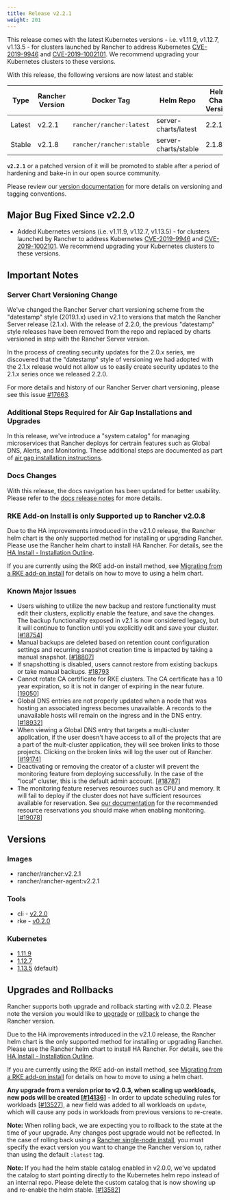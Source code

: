 ```yaml
---
title: Release v2.2.1
weight: 201
---
```



This release comes with the latest Kubernetes versions  - i.e. v1.11.9, v1.12.7, v1.13.5 - for clusters launched by Rancher to address Kubernetes [CVE-2019-9946](https://github.com/kubernetes/kubernetes/pull/75455) and [CVE-2019-1002101](https://github.com/kubernetes/kubernetes/pull/75037). We recommend upgrading your Kubernetes clusters to these versions. 

With this release, the following versions are now latest and stable:

|Type | Rancher Version | Docker Tag |Helm Repo| Helm Chart Version |
|---|---|---|---|---|
| Latest | v2.2.1 | `rancher/rancher:latest` | server-charts/latest | 2.2.1 |
| Stable | v2.1.8 | `rancher/rancher:stable` | server-charts/stable | 2.1.8 | 

**`v2.2.1`** or a patched version of it will be promoted to stable after a period of hardening and bake-in in our open source community.

Please review our [version documentation](https://rancher.com/docs/rancher/v2.x/en/installation/server-tags/) for more details on versioning and tagging conventions.

## Major Bug Fixed Since v2.2.0

* Added Kubernetes versions (i.e. v1.11.9, v1.12.7, v1.13.5) - for clusters launched by Rancher to address Kubernetes [CVE-2019-9946](https://github.com/kubernetes/kubernetes/pull/75455) and [CVE-2019-1002101](https://github.com/kubernetes/kubernetes/pull/75037). We recommend upgrading your Kubernetes clusters to these versions. 

## Important Notes

### Server Chart Versioning Change
We've changed the Rancher Server chart versioning scheme from the "datestamp" style (2019.1.x) used in v2.1 to versions that match the Rancher Server release (2.1.x).  With the release of 2.2.0, the previous "datestamp" style releases have been removed from the repo and replaced by charts versioned in step with the Rancher Server version. 

In the process of creating security updates for the 2.0.x series, we discovered that the "datestamp" style of versioning we had adopted with the 2.1.x release would not allow us to easily create security updates to the 2.1.x series once we released 2.2.0.

For more details and history of our Rancher Server chart versioning, please see this issue [#17663](https://github.com/rancher/rancher/issues/17663).

### Additional Steps Required for Air Gap Installations and Upgrades
In this release, we've introduce a "system catalog" for managing microservices that Rancher deploys for certrain features such as Global DNS, Alerts, and Monitoring. These additional steps are documented as part of [air gap installation instructions](https://rancher.com/docs/rancher/v2.x/en/installation/air-gap-high-availability/).

### Docs Changes
With this release, the docs navigation has been updated for better usability. Please refer to the [docs release notes](https://github.com/rancher/docs/releases/tag/v2.2.0) for more details. 

### RKE Add-on Install is only Supported up to Rancher v2.0.8
Due to the HA improvements introduced in the v2.1.0 release, the Rancher helm chart is the only supported method for installing or upgrading Rancher. Please use the Rancher helm chart to install HA Rancher. For details, see the [HA Install - Installation Outline](https://rancher.com/docs/rancher/v2.x/en/installation/ha/#installation-outline).

If you are currently using the RKE add-on install method, see [Migrating from a RKE add-on install](https://rancher.com/docs/rancher/v2.x/en/upgrades/upgrades/migrating-from-rke-add-on/) for details on how to move to using a helm chart.

### Known Major Issues
- Users wishing to utilize the new backup and restore functionality must edit their clusters, explicitly enable the feature, and save the changes. The backup functionality exposed in v2.1 is now considered legacy, but it will continue to function until you explicitly edit and save your cluster. [[#18754](https://github.com/rancher/rancher/issues/18754)]
- Manual backups are deleted based on retention count configuration settings and recurring snapshot creation time is impacted by taking a manual snapshot. [[#18807](https://github.com/rancher/rancher/issues/18807)]
- If snapshotting is disabled, users cannot restore from existing backups or take manual backups. [#18793](https://github.com/rancher/rancher/issues/18793)
- Cannot rotate CA certificate for RKE clusters. The CA certificate has a 10 year expiration, so it is not in danger of expiring in the near future. [[19050](https://github.com/rancher/rancher/issues/19050)] 
- Global DNS entries are not properly updated when a node that was hosting an associated ingress becomes unavailable. A records to the unavailable hosts will remain on the ingress and in the DNS entry. [[#18932](https://github.com/rancher/rancher/issues/18932)]
- When viewing a Global DNS entry that targets a multi-cluster application, if the user doesn't have access to all of the projects that are a part of the mult-cluster application, they will see broken links to those projects. Clicking on the broken links will log the user out of Rancher. [[#19174](https://github.com/rancher/rancher/issues/19174)]
- Deactivating or removing the creator of a cluster will prevent the monitoring feature from deploying successfully. In the case of the "local" cluster, this is the default admin account. [[#18787](https://github.com/rancher/rancher/issues/18787)]
- The monitoring feature reserves resources such as CPU and memory. It will fail to deploy if the cluster does not have sufficient resources available for reservation. See [our documentation](https://rancher.com/docs/rancher/v2.x/en/cluster-admin/tools/monitoring/#resource-consumption) for the recommended resource reservations you should make when enabling monitoring. [[#19078](https://github.com/rancher/rancher/issues/19078)]

## Versions

### Images
- rancher/rancher:v2.2.1
- rancher/rancher-agent:v2.2.1

### Tools
- cli - [v2.2.0](https://github.com/rancher/cli/releases/tag/v2.2.0)
- rke - [v0.2.0](https://github.com/rancher/rke/releases/tag/v0.2.0)

### Kubernetes

-  [1.11.9](https://github.com/rancher/hyperkube/releases/tag/v1.11.9-rancher1)
-  [1.12.7](https://github.com/rancher/hyperkube/releases/tag/v1.12.7-rancher1) 
-  [1.13.5](https://github.com/rancher/hyperkube/releases/tag/v1.13.5-rancher1) (default)


## Upgrades and Rollbacks

Rancher supports both upgrade and rollback starting with v2.0.2.  Please note the version you would like to [upgrade](https://rancher.com/docs/rancher/v2.x/en/upgrades/) or [rollback](https://rancher.com/docs/rancher/v2.x/en/backups/rollbacks/) to change the Rancher version.

Due to the HA improvements introduced in the v2.1.0 release, the Rancher helm chart is the only supported method for installing or upgrading Rancher. Please use the Rancher helm chart to install HA Rancher. For details, see the [HA Install - Installation Outline](https://rancher.com/docs/rancher/v2.x/en/installation/ha/#installation-outline).

If you are currently using the RKE add-on install method, see [Migrating from a RKE add-on install](https://rancher.com/docs/rancher/v2.x/en/upgrades/upgrades/migrating-from-rke-add-on/) for details on how to move to using a helm chart.

**Any upgrade from a version prior to v2.0.3, when scaling up workloads, new pods will be created [[#14136](https://github.com/rancher/rancher/issues/14136)]** - In order to update scheduling rules for workloads [[#13527](https://github.com/rancher/rancher/issues/13527)], a new field was added to all workloads on `update`, which will cause any pods in workloads from previous versions to re-create. 

**Note:** When rolling back, we are expecting you to rollback to the state at the time of your upgrade. Any changes post upgrade would not be reflected. In the case of rolling back using a [Rancher single-node install](https://rancher.com/docs/rancher/v2.x/en/installation/single-node-install/), you must specify the exact version you want to change the Rancher version to, rather than using the default `:latest` tag.

**Note:** If you had the helm stable catalog enabled in v2.0.0, we've updated the catalog to start pointing directly to the Kubernetes helm repo instead of an internal repo. Please delete the custom catalog that is now showing up and re-enable the helm stable. [[#13582](https://github.com/rancher/rancher/issues/13582)]
